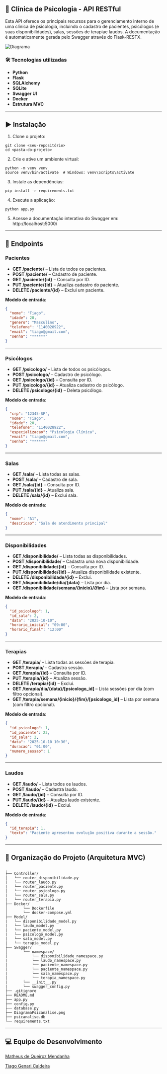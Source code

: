 ## 🧠 Clínica de Psicologia - API RESTful

Esta API oferece os principais recursos para o gerenciamento interno de uma clínica de psicologia, incluindo o cadastro de pacientes, psicólogos (e suas disponibilidades), salas, sessões de terapiae laudos. A documentação é automaticamente gerada pelo Swagger através do Flask-RESTX.

![Diagrama](DiagramaPsicanalise.png)

### 🛠 Tecnologias utilizadas

- **Python**
- **Flask**
- **SQLAlchemy**
- **SQLite**
- **Swagger UI**
- **Docker**
- **Estrutura MVC**

***

## ▶️ Instalação

1. Clone o projeto:

```
git clone <seu-repositório>
cd <pasta-do-projeto>
```

2. Crie e ative um ambiente virtual:

```
python -m venv venv
source venv/bin/activate  # Windows: venv\Scripts\activate
```

3. Instale as dependências:

```
pip install -r requirements.txt
```

4. Execute a aplicação:

```
python app.py
```

5. Acesse a documentação interativa do Swagger em:
http://localhost:5000/

***

## 🔄 Endpoints

### Pacientes

- **GET /paciente/** – Lista de todos os pacientes.
- **POST /paciente/** – Cadastro de paciente.
- **GET /paciente/{id}** – Consulta por ID.
- **PUT /paciente/{id}** – Atualiza cadastro do paciente.
- **DELETE /paciente/{id}** – Exclui um paciente.

**Modelo de entrada**:

```json
{
  "nome": "Tiago",
  "idade": 20,
  "genero": "Masculino",
  "telefone": "1140028922",
  "email": "tiago@gmail.com",
  "senha": "******"
}
```


***

### Psicólogos

- **GET /psicologo/** – Lista de todos os psicólogos.
- **POST /psicologo/** – Cadastro de psicólogo.
- **GET /psicologo/{id}** – Consulta por ID.
- **PUT /psicologo/{id}** – Atualiza cadastro do psicólogo.
- **DELETE /psicologo/{id}** – Deleta psicólogo.

**Modelo de entrada**:

```json
{
  "crp": "12345-SP",
  "nome": "Tiago",
  "idade": 20,
  "telefone": "1140028922",
  "especializacao": "Psicologia Clínica",
  "email": "tiago@gmail.com",
  "senha": "******"
}
```


***

### Salas

- **GET /sala/** – Lista todas as salas.
- **POST /sala/** – Cadastro de sala.
- **GET /sala/{id}** – Consulta por ID.
- **PUT /sala/{id}** – Atualiza sala.
- **DELETE /sala/{id}** – Exclui sala.

**Modelo de entrada**:

```json
{
  "nome": "A1",
  "descricao": "Sala de atendimento principal"
}
```


***

### Disponibilidades

- **GET /disponibilidade/** – Lista todas as disponibilidades.
- **POST /disponibilidade/** – Cadastra uma nova disponibilidade.
- **GET /disponibilidade/{id}** – Consulta por ID.
- **PUT /disponibilidade/{id}** – Atualiza disponibilidade existente.
- **DELETE /disponibilidade/{id}** – Exclui.
- **GET /disponibilidade/dia/{data}** – Lista por dia.
- **GET /disponibilidade/semana/{inicio}/{fim}** – Lista por semana.

**Modelo de entrada**:

```json
{
  "id_psicologo": 1,
  "id_sala": 2,
  "data": "2025-10-10",
  "horario_inicial": "09:00",
  "horario_final": "12:00"
}
```


***

### Terapias

- **GET /terapia/** – Lista todas as sessões de terapia.
- **POST /terapia/** – Cadastra sessão.
- **GET /terapia/{id}** – Consulta por ID.
- **PUT /terapia/{id}** – Atualiza sessão.
- **DELETE /terapia/{id}** – Exclui.
- **GET /terapia/dia/{data}/[psicologo_id]** – Lista sessões por dia (com filtro opcional).
- **GET /terapia/semana/{inicio}/{fim}/[psicologo_id]** – Lista por semana (com filtro opcional).

**Modelo de entrada**:

```json
{
  "id_psicologo": 1,
  "id_paciente": 23,
  "id_sala": 2,
  "data": "2025-10-10 10:30",
  "duracao": "01:00",
  "numero_sessao": 1
}
```


***

### Laudos

- **GET /laudo/** – Lista todos os laudos.
- **POST /laudo/** – Cadastra laudo.
- **GET /laudo/{id}** – Consulta por ID.
- **PUT /laudo/{id}** – Atualiza laudo existente.
- **DELETE /laudo/{id}** – Exclui.

**Modelo de entrada**:

```json
{
  "id_terapia": 1,
  "texto": "Paciente apresentou evolução positiva durante a sessão."
}
```
***

## 📁 Organização do Projeto (Arquitetura MVC)

```
.
├── Controller/
|   └── router_disponibilidade.py
|   └── router_laudo.py
|   └── router_paciente.py
|   └── router_psicologo.py
|   └── router_sala.py
|   └── router_terapia.py
├── Docker/
│       └── Dockerfile
│       └── docker-compose.yml
├── Model/
|   └── disponibilidade_model.py
|   └── laudo_model.py
|   └── paciente_model.py
|   └── psicologo_model.py
|   └── sala_model.py
|   └── terapia_model.py
├── Swagger/
│       └── namespace/
|           └── disponibilidade_namespace.py
|           └── laudo_namespace.py
|           └── paciente_namespace.py
|           └── paciente_namespace.py
|           └── sala_namespace.py
|           └── terapia_namespace.py
|       └── __init__.py
|       └── swagger_config.py
├── .gitignore
├── README.md
├── app.py
├── config.py
├── database.py
├── DiagramaPsicanalise.png
├── psicanalise.db
└── requirements.txt
```

***

## 💻 Equipe de Desenvolvimento

[Matheus de Queiroz Mendanha]

[Tiago Genari Caldeira]

[Matheus de Queiroz Mendanha]: https://github.com/Mathx8

[Tiago Genari Caldeira]: https://github.com/genari05